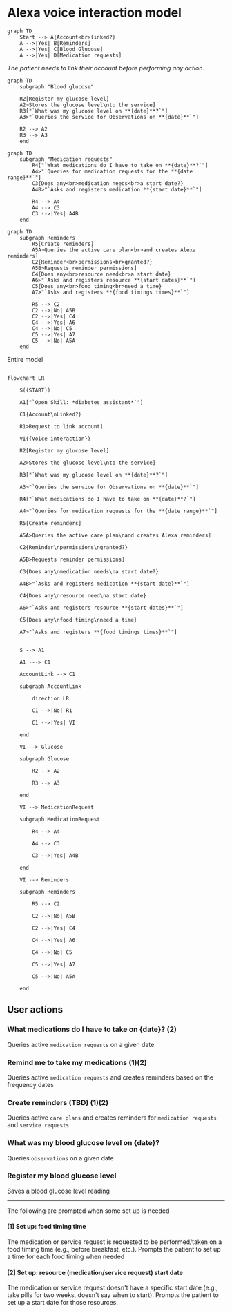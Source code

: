 # Alexa voice interaction model

```mermaid
graph TD
    Start --> A{Account<br>linked?}
    A -->|Yes| B[Reminders]
    A -->|Yes| C[Blood Glucose]
    A -->|Yes| D[Medication requests]
```

_The patient needs to link their account before performing any action._

```mermaid
graph TD
    subgraph "Blood glucose"
    
    R2[Register my glucose level]
    A2>Stores the glucose level\nto the service]
    R3["`What was my glucose level on **{date}**?`"]
    A3>"`Queries the service for Observations on **{date}**`"]
    
    R2 --> A2
    R3 --> A3
    end
```

```mermaid
graph TD
    subgraph "Medication requests"
        R4["`What medications do I have to take on **{date}**?`"]
        A4>"`Queries for medication requests for the **{date range}**`"]
        C3{Does any<br>medication needs<br>a start date?}
        A4B>"`Asks and registers medication **{start date}**`"]

        R4 --> A4
        A4 --> C3
        C3 -->|Yes| A4B
    end
```

```mermaid
graph TD
    subgraph Reminders
        R5[Create reminders]
        A5A>Queries the active care plan<br>and creates Alexa reminders]
        C2{Reminder<br>permissions<br>granted?}
        A5B>Requests reminder permissions]
        C4{Does any<br>resource need<br>a start date}
        A6>"`Asks and registers resource **{start dates}**`"]
        C5{Does any<br>food timing<br>need a time}
        A7>"`Asks and registers **{food timings times}**`"]

        R5 --> C2
        C2 -->|No| A5B
        C2 -->|Yes| C4
        C4 -->|Yes| A6
        C4 -->|No| C5
        C5 -->|Yes| A7
        C5 -->|No| A5A
    end
```

Entire model

```mermaid

flowchart LR

    S((START))

    A1["`Open Skill: *diabetes assistant*`"]

    C1{Account\nLinked?}

    R1>Request to link account]

    VI{{Voice interaction}}

    R2[Register my glucose level]

    A2>Stores the glucose level\nto the service]

    R3["`What was my glucose level on **{date}**?`"]

    A3>"`Queries the service for Observations on **{date}**`"]

    R4["`What medications do I have to take on **{date}**?`"]

    A4>"`Queries for medication requests for the **{date range}**`"]

    R5[Create reminders]

    A5A>Queries the active care plan\nand creates Alexa reminders]

    C2{Reminder\npermissions\ngranted?}

    A5B>Requests reminder permissions]

    C3{Does any\nmedication needs\na start date?}

    A4B>"`Asks and registers medication **{start date}**`"]

    C4{Does any\nresource need\na start date}

    A6>"`Asks and registers resource **{start dates}**`"]

    C5{Does any\nfood timing\nneed a time}

    A7>"`Asks and registers **{food timings times}**`"]

    
    S --> A1

    A1 ---> C1

    AccountLink --> C1

    subgraph AccountLink

        direction LR

        C1 -->|No| R1

        C1 -->|Yes| VI

    end

    VI --> Glucose

    subgraph Glucose

        R2 --> A2

        R3 --> A3

    end

    VI --> MedicationRequest

    subgraph MedicationRequest

        R4 --> A4

        A4 --> C3

        C3 -->|Yes| A4B

    end

    VI --> Reminders

    subgraph Reminders

        R5 --> C2

        C2 -->|No| A5B

        C2 -->|Yes| C4

        C4 -->|Yes| A6

        C4 -->|No| C5

        C5 -->|Yes| A7

        C5 -->|No| A5A

    end

```

## User actions

### What medications do I have to take on {date}? (2)

Queries active `medication requests` on a given date

### Remind me to take my medications (1)(2)

Queries active `medication requests` and creates reminders based on the frequency dates

### Create reminders (TBD) (1)(2)

Queries active `care plans` and creates reminders for `medication requests` and `service requests`

### What was my blood glucose level on {date}?

Queries `observations` on a given date

### Register my blood glucose level

Saves a blood glucose level reading

---

The following are prompted when some set up is needed

#### [1] Set up: food timing time

The medication or service request is requested to be performed/taken on a food timing time (e.g., before breakfast, etc.). Prompts the patient to set up a time for each food timing when needed

#### [2] Set up: resource (medication/service request) start date

The medication or service request doesn't have a specific start date (e.g., take pills for two weeks, doesn't say when to start). Prompts the patient to set up a start date for those resources.
